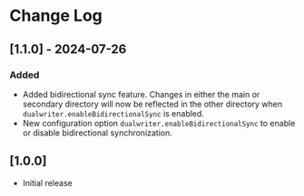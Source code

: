 # Change Log

## [1.1.0] - 2024-07-26

### Added
- Added bidirectional sync feature. Changes in either the main or secondary directory will now be reflected in the other directory when `dualwriter.enableBidirectionalSync` is enabled.
- New configuration option `dualwriter.enableBidirectionalSync` to enable or disable bidirectional synchronization.

## [1.0.0]

- Initial release